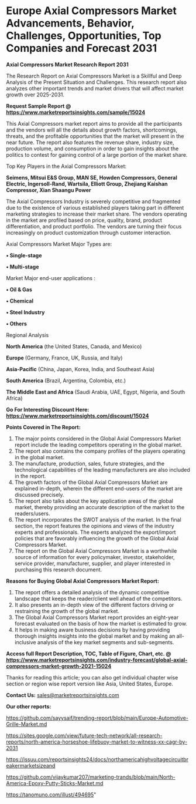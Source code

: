  # Europe Axial Compressors Market Advancements, Behavior, Challenges, Opportunities, Top Companies and Forecast 2031

<strong>Axial Compressors Market Research Report 2031</strong>

The Research Report on Axial Compressors Market is a Skillful and Deep Analysis of the Present Situation and Challenges. This research report also analyzes other important trends and market drivers that will affect market growth over 2025-2031.

<strong>Request Sample Report @ <a href=https://www.marketreportsinsights.com/sample/15024>https://www.marketreportsinsights.com/sample/15024</a></strong>

This Axial Compressors market report aims to provide all the participants and the vendors will all the details about growth factors, shortcomings, threats, and the profitable opportunities that the market will present in the near future. The report also features the revenue share, industry size, production volume, and consumption in order to gain insights about the politics to contest for gaining control of a large portion of the market share.

Top Key Players in the Axial Compressors Market:

<strong>Seimens, Mitsui E&S Group, MAN SE, Howden Compressors, General Electric, Ingersoll-Rand, Wartsila, Elliott Group, Zhejiang Kaishan Compressor, Xian Shaangu Power</strong>

The Axial Compressors Industry is severely competitive and fragmented due to the existence of various established players taking part in different marketing strategies to increase their market share. The vendors operating in the market are profiled based on price, quality, brand, product differentiation, and product portfolio. The vendors are turning their focus increasingly on product customization through customer interaction.

Axial Compressors Market Major Types are:

<strong>• Single-stage

• Multi-stage</strong>

Market Major end-user applications :

<strong>• Oil & Gas

• Chemical

• Steel Industry

• Others</strong>

Regional Analysis

</u><strong><b>North America</b></strong> (the United States, Canada, and Mexico)

<strong><b>Europe </b></strong>(Germany, France, UK, Russia, and Italy)

<strong><b>Asia-Pacific</b></strong> (China, Japan, Korea, India, and Southeast Asia)

<strong><b>South America</b></strong> (Brazil, Argentina, Colombia, etc.)

<strong><b>The Middle East and Africa</b></strong> (Saudi Arabia, UAE, Egypt, Nigeria, and South Africa)

<strong>Go For Interesting Discount Here: <a href=https://www.marketreportsinsights.com/discount/15024>https://www.marketreportsinsights.com/discount/15024</a></strong>

<strong>Points Covered in The Report:</strong>
<ol>
  <li>The major points considered in the Global Axial Compressors Market report include the leading competitors operating in the global market.</li>
  <li>The report also contains the company profiles of the players operating in the global market.</li>
  <li>The manufacture, production, sales, future strategies, and the technological capabilities of the leading manufacturers are also included in the report.</li>
  <li>The growth factors of the Global Axial Compressors Market are explained in-depth, wherein the different end-users of the market are discussed precisely.</li>
  <li>The report also talks about the key application areas of the global market, thereby providing an accurate description of the market to the readers/users.</li>
  <li>The report incorporates the SWOT analysis of the market. In the final section, the report features the opinions and views of the industry experts and professionals. The experts analyzed the export/import policies that are favorably influencing the growth of the Global Axial Compressors Market.</li>
  <li>The report on the Global Axial Compressors Market is a worthwhile source of information for every policymaker, investor, stakeholder, service provider, manufacturer, supplier, and player interested in purchasing this research document.</li>
</ol>
<strong>Reasons for Buying Global Axial Compressors Market Report:</strong>

<ol>
  <li>The report offers a detailed analysis of the dynamic competitive landscape that keeps the reader/client well ahead of the competitors.</li>
  <li>It also presents an in-depth view of the different factors driving or restraining the growth of the global market.</li>
  <li>The Global Axial Compressors Market report provides an eight-year forecast evaluated on the basis of how the market is estimated to grow.</li>
  <li>It helps in making aware business decisions by having providing thorough insights insights into the global market and by making an all-inclusive analysis of the key market segments and sub-segments.</li>
</ol>
<strong>Access full Report Description, TOC, Table of Figure, Chart, etc. @ <a href=https://www.marketreportsinsights.com/industry-forecast/global-axial-compressors-market-growth-2021-15024>https://www.marketreportsinsights.com/industry-forecast/global-axial-compressors-market-growth-2021-15024</a></strong>


Thanks for reading this article; you can also get individual chapter wise section or region wise report version like Asia, United States, Europe.

<strong>Contact Us:</strong>
sales@marketreportsinsights.com

<strong>Our other reports:</strong>

<a href=https://github.com/sayysaif/trending-report/blob/main/Europe-Automotive-Grille-Market.md>https://github.com/sayysaif/trending-report/blob/main/Europe-Automotive-Grille-Market.md</a>

<a href=https://sites.google.com/view/future-tech-network/all-research-reports/north-america-horseshoe-lifebuoy-market-to-witness-xx-cagr-by-2031>https://sites.google.com/view/future-tech-network/all-research-reports/north-america-horseshoe-lifebuoy-market-to-witness-xx-cagr-by-2031</a>

<a href=https://issuu.com/reportsinsights24/docs/northamericahighvoltagecircuitbreakermarketsizeand>https://issuu.com/reportsinsights24/docs/northamericahighvoltagecircuitbreakermarketsizeand</a>

<a href=https://github.com/vijaykumar207/marketing-trands/blob/main/North-America-Epoxy-Putty-Sticks-Market.md>https://github.com/vijaykumar207/marketing-trands/blob/main/North-America-Epoxy-Putty-Sticks-Market.md</a>

<a href=https://tanomuno.com/illust/494695>https://tanomuno.com/illust/494695</a>"
